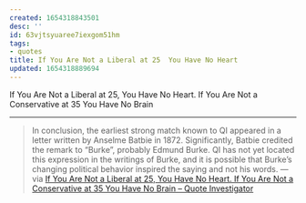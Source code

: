 ```yaml
---
created: 1654318843501
desc: ''
id: 63vjtsyuaree7iexgom51hm
tags:
- quotes
title: If You Are Not a Liberal at 25  You Have No Heart
updated: 1654318889694
---
```

   
If You Are Not a Liberal at 25, You Have No Heart. If You Are Not a Conservative at 35 You Have No Brain   
   
   
---   
   
> In conclusion, the earliest strong match known to QI appeared in a letter written by Anselme Batbie in 1872. Significantly, Batbie credited the remark to “Burke”, probably Edmund Burke. QI has not yet located this expression in the writings of Burke, and it is possible that Burke’s changing political behavior inspired the saying and not his words. — via [If You Are Not a Liberal at 25, You Have No Heart. If You Are Not a Conservative at 35 You Have No Brain – Quote Investigator](https://quoteinvestigator.com/2014/02/24/heart-head/)